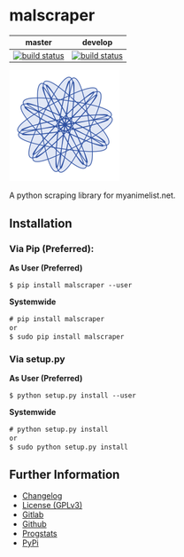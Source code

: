 # malscraper

|master|develop|
|:---:|:---:|
|[![build status](https://gitlab.namibsun.net/namibsun/python/malscraper/badges/master/build.svg)](https://gitlab.namibsun.net/namibsun/python/malscraper/commits/master)|[![build status](https://gitlab.namibsun.net/namibsun/python/malscraper/badges/develop/build.svg)](https://gitlab.namibsun.net/namibsun/python/malscraper/commits/develop)|

![Logo](resources/logo/logo-readme.png)

A python scraping library for myanimelist.net.

## Installation

### Via Pip (Preferred):

**As User (Preferred)**

    $ pip install malscraper --user
    
**Systemwide**

    # pip install malscraper
    or
    $ sudo pip install malscraper
    
### Via setup.py

**As User (Preferred)**

    $ python setup.py install --user
    
**Systemwide**

    # python setup.py install
    or
    $ sudo python setup.py install

   
## Further Information

* [Changelog](CHANGELOG)
* [License (GPLv3)](LICENSE)
* [Gitlab](https://gitlab.namibsun.net/namibsun/python/malscraper)
* [Github](https://github.com/namboy94/malscraper)
* [Progstats](https://progstats.namibsun.net/projects/malscraper)
* [PyPi](https://pypi.org/project/malscraper)

